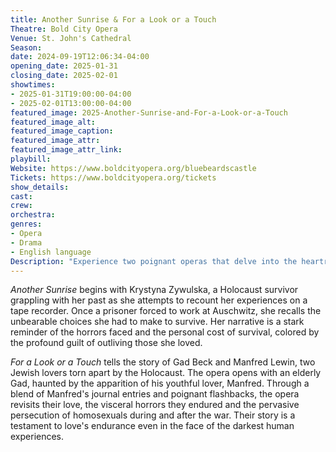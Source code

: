 ```yaml
---
title: Another Sunrise & For a Look or a Touch
Theatre: Bold City Opera
Venue: St. John's Cathedral
Season: 
date: 2024-09-19T12:06:34-04:00
opening_date: 2025-01-31
closing_date: 2025-02-01
showtimes:
- 2025-01-31T19:00:00-04:00
- 2025-02-01T13:00:00-04:00
featured_image: 2025-Another-Sunrise-and-For-a-Look-or-a-Touch
featured_image_alt: 
featured_image_caption: 
featured_image_attr: 
featured_image_attr_link: 
playbill:
Website: https://www.boldcityopera.org/bluebeardscastle
Tickets: https://www.boldcityopera.org/tickets
show_details: 
cast:
crew:
orchestra:
genres: 
- Opera
- Drama
- English language
Description: "Experience two poignant operas that delve into the heartrending stories of Holocaust survivors, exploring themes of memory, identity and the indelible human spirit."
---
```

*Another Sunrise* begins with Krystyna Zywulska, a Holocaust survivor grappling with her past as she attempts to recount her experiences on a tape recorder. Once a prisoner forced to work at Auschwitz, she recalls the unbearable choices she had to make to survive. Her narrative is a stark reminder of the horrors faced and the personal cost of survival, colored by the profound guilt of outliving those she loved.

*For a Look or a Touch* tells the story of Gad Beck and Manfred Lewin, two Jewish lovers torn apart by the Holocaust. The opera opens with an elderly Gad, haunted by the apparition of his youthful lover, Manfred. Through a blend of Manfred's journal entries and poignant flashbacks, the opera revisits their love, the visceral horrors they endured and the pervasive persecution of homosexuals during and after the war. Their story is a testament to love's endurance even in the face of the darkest human experiences.